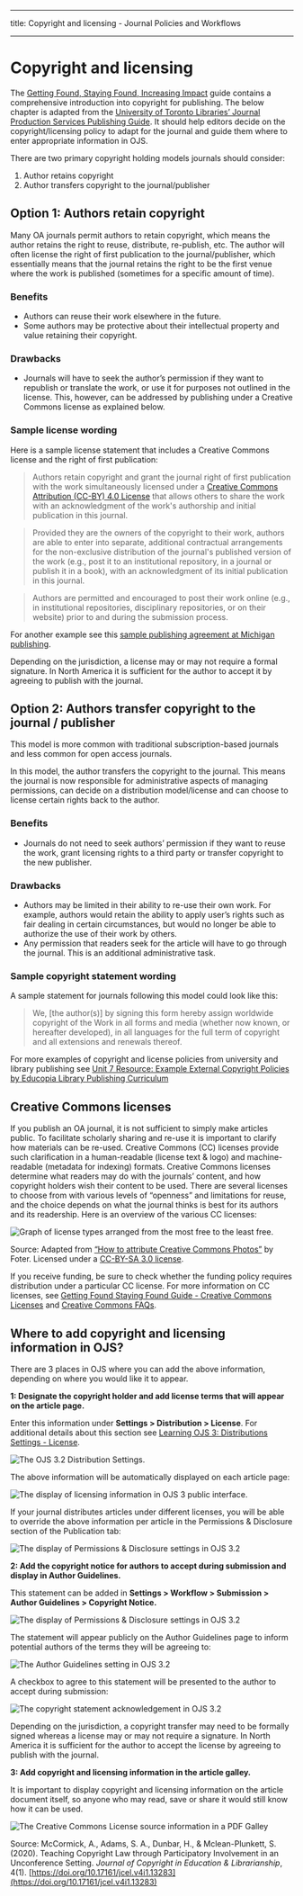 - - -
title: Copyright and licensing - Journal Policies and Workflows
- - -

# Copyright and licensing

The [Getting Found, Staying Found, Increasing Impact](https://docs.pkp.sfu.ca/getting-found-staying-found/en/getting-found-increasing-impact#copyright-and-licensing) guide contains a comprehensive introduction into copyright for publishing. The below chapter is adapted from the [University of Toronto Libraries’ Journal Production Services Publishing Guide](https://jps.library.utoronto.ca/index.php/pubguide/copyright). It should help editors decide on the copyright/licensing policy to adapt for the journal and guide them where to enter appropriate information in OJS.

There are two primary copyright holding models journals should consider:

1. Author retains copyright
2. Author transfers copyright to the journal/publisher

## Option 1: Authors retain copyright

Many OA journals permit authors to retain copyright, which means the author retains the right to reuse, distribute, re-publish, etc. The author will often license the right of first publication to the journal/publisher, which essentially means that the journal retains the right to be the first venue where the work is published (sometimes for a specific amount of time).

### Benefits

* Authors can reuse their work elsewhere in the future.
* Some authors may be protective about their intellectual property and value retaining their copyright.

### Drawbacks

* Journals will have to seek the author’s permission if they want to republish or translate the work, or use it for purposes not outlined in the license. This, however, can be addressed by publishing under a Creative Commons license as explained below.

### Sample license wording

Here is a sample license statement that includes a Creative Commons license and the right of first publication:

> Authors retain copyright and grant the journal right of first publication with the work simultaneously licensed under a [Creative Commons Attribution (CC-BY) 4.0 License](https://creativecommons.org/licenses/by/4.0/) that allows others to share the work with an acknowledgment of the work's authorship and initial publication in this journal.

> Provided they are the owners of the copyright to their work, authors are able to enter into separate, additional contractual arrangements for the non-exclusive distribution of the journal's published version of the work (e.g., post it to an institutional repository, in a journal or publish it in a book), with an acknowledgment of its initial publication in this journal.

> Authors are permitted and encouraged to post their work online (e.g., in institutional repositories, disciplinary repositories, or on their website) prior to and during the submission process.

For another example see this [sample publishing agreement at Michigan publishing](http://wiki.publishing.umich.edu/sites/mpublishing/uploads/d/d3/Author-journal_article_license.pdf).

Depending on the jurisdiction, a license may or may not require a formal signature. In North America it is sufficient for the author to accept it by agreeing to publish with the journal.

## Option 2: Authors transfer copyright to the journal / publisher

This model is more common with traditional subscription-based journals and less common for open access journals.

In this model, the author transfers the copyright to the journal. This means the journal is now responsible for administrative aspects of managing permissions, can decide on a distribution model/license and can choose to license certain rights back to the author.

### Benefits

* Journals do not need to seek authors’ permission if they want to reuse the work, grant licensing rights to a third party or transfer copyright to the new publisher.

### Drawbacks

* Authors may be limited in their ability to re-use their own work. For example, authors would retain the ability to apply user’s rights such as fair dealing in certain circumstances, but would no longer be able to authorize the use of their work by others.
* Any permission that readers seek for the article will have to go through the journal. This is an additional administrative task.

### Sample copyright statement wording

A sample statement for journals following this model could look like this:

> We, [the author(s)]  by signing this form hereby assign worldwide copyright of the Work in all forms and media (whether now known, or hereafter developed), in all languages for the full term of copyright and all extensions and renewals thereof.

For more examples of copyright and license policies from university and library publishing see [Unit 7 Resource: Example External Copyright Policies by Educopia Library Publishing Curriculum](https://docs.google.com/document/d/1SSz-Ut6z6PuD74dcKq8mEGoi0A8YOYUSPsuECuz5vFk/edit#heading=h.ripkcc80xkvh)

## Creative Commons licenses

If you publish an OA journal, it is not sufficient to simply make articles public. To facilitate scholarly sharing and re-use it is important to clarify how materials can be re-used. Creative Commons (CC) licenses provide such clarification in a human-readable (license text & logo) and machine-readable (metadata for indexing) formats. Creative Commons licenses determine what readers may do with the journals’ content, and how copyright holders wish their content to be used. There are several licenses to choose from with various levels of “openness” and limitations for reuse, and the choice depends on what the journal thinks is best for its authors and its readership. Here is an overview of the various CC licenses:

![Graph of license types arranged from the most free to the least free.](./assets/journal-policies-cc-licenses.png)

Source: Adapted  from [“How to attribute Creative Commons Photos”](https://resources.creativecommons.org/how-to-attribute-creative-commons-photos/) by Foter. Licensed under a [CC-BY-SA 3.0 license](https://creativecommons.org/licenses/by-sa/3.0/).

If you receive funding, be sure to check whether the funding policy requires distribution under a particular CC license. For more information on CC licenses, see [Getting Found Staying Found Guide - Creative Commons Licenses](https://docs.pkp.sfu.ca/getting-found-staying-found/en/getting-found-increasing-impact#creative-commons-licenses) and [Creative Commons FAQs](https://creativecommons.org/faq/).

## Where to add copyright and licensing information in OJS?

There are 3 places in OJS where you can add the above information, depending on where you would like it to appear.

**1: Designate the copyright holder and add license terms that will appear on the article page.**

Enter this information under **Settings > Distribution > License**. For additional details about this section see  [Learning OJS 3: Distributions Settings - License](https://docs.pkp.sfu.ca/learning-ojs/en/settings-distribution#license).

![The OJS 3.2 Distribution Settings.](./assets/journal-policies-distribution-settings.png)

The above information will be automatically displayed on each article page:

![The display of licensing information in OJS 3 public interface.](./assets/journal-policies-published-copyright-notice.png)

If your journal distributes articles under different licenses, you will be able to override the above information per article in the Permissions & Disclosure section of the Publication tab:

![The display of Permissions & Disclosure settings in OJS 3.2](./assets/journal-policies-published-copyright-notice.png)

**2: Add the copyright notice for authors to accept during submission and display in Author Guidelines.**

This statement can be added in **Settings > Workflow > Submission > Author Guidelines > Copyright Notice.**

![The display of Permissions & Disclosure settings in OJS 3.2](./assets/journal-policies-published-copyright-notice.png)

The statement will appear publicly on the Author Guidelines page to inform potential authors of the terms they will be agreeing to:

![The Author Guidelines setting in OJS 3.2](./assets/journal-policies-copyright-notice-guidelines.png)

A checkbox to agree to this statement will be presented to the author to accept during submission:

![The copyright statement acknowledgement in OJS 3.2](./assets/journal-policies-agree-copyright-statement.png)

Depending on the jurisdiction, a copyright transfer may need to be formally signed whereas a license may or may not require a signature. In North America it is sufficient for the author to accept the license by agreeing to publish with the journal.

**3: Add copyright and licensing information in the article galley.**

It is important to display copyright and licensing information on the article document itself, so anyone who may read, save or share it would still know how it can be used.

![The Creative Commons License source information in a PDF Galley](./assets/journal-policies-cc-by-example.png)

Source: McCormick, A., Adams, S. A., Dunbar, H., & Mclean-Plunkett, S. (2020). Teaching Copyright Law through Participatory Involvement in an Unconference Setting. *Journal of Copyright in Education & Librarianship*, 4(1). [https://doi.org/10.17161/jcel.v4i1.13283](https://doi.org/10.17161/jcel.v4i1.13283)

